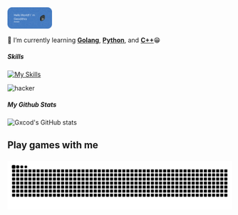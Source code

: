 <img src="IMG/github-header-image.png" alt="IMG AWAL" style="max-width: 100px; width: 80%;" />

<!--
**Gxcod3/Gxcod3** is a ✨ _special_ ✨ repository because its `README.md` (this file) appears on your GitHub profile.

Here are some ideas to get you started:

- 🔭 I’m currently working on ...
- 🌱 I’m currently learning ...
- 👯 I’m looking to collaborate on ...
- 🤔 I’m looking for help with ...
- 💬 Ask me about ...
- 📫 How to reach me: ...
- 😄 Pronouns: ...
- ⚡ Fun fact: ...
-->

🌱 I’m currently learning [**Golang**](https://go-dev.translate.goog/doc/articles/wiki/?_x_tr_sl=en&_x_tr_tl=id&_x_tr_hl=id&_x_tr_pto=tc), [**Python**](https://www.python.org/), and [**C++**](https://isocpp.org/)😁

##### Skills
[![My Skills](https://skillicons.dev/icons?i=html,css,js,py,go,cpp,r,ubuntu,arduino&perline=)](https://skillicons.dev)


![hacker](https://media.giphy.com/media/v1.Y2lkPTc5MGI3NjExZ2c3djF1c3JlOWljOGJkaTlkbjdldTFycDc5Yml1cnF5YWZmNTFqZyZlcD12MV9naWZzX3NlYXJjaCZjdD1n/jBOOXxSJfG8kqMxT11/giphy.gif)

##### My Github Stats
![Gxcod's GitHub stats](https://github-readme-stats.vercel.app/api?username=gxcod3&show_icons=true&theme=gotham)

<h2 align="left">Play games with me</h2>

###

<img src="https://raw.githubusercontent.com/Gxcod3/Gxcod3/output/snake.svg" alt="Snake animation" />

###




